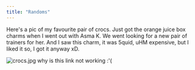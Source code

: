 ```yaml
---
title: "Randoms"
---
```

Here's a pic of my favourite pair of crocs. Just got the orange juice box charms when I went out with Asma K. We went looking for a new pair of trainers for her. And I saw this charm, it was 5quid, uHM expensive, but I liked it so, I got it anyway xD.  

![crocs.jpg](https://syzwina.github.io/quartz/images/crocs.jpg)
why is this link not working :'(  